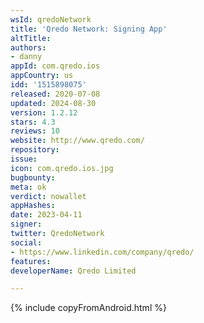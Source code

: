 ```yaml
---
wsId: qredoNetwork
title: 'Qredo Network: Signing App'
altTitle: 
authors:
- danny
appId: com.qredo.ios
appCountry: us
idd: '1515898075'
released: 2020-07-08
updated: 2024-08-30
version: 1.2.12
stars: 4.3
reviews: 10
website: http://www.qredo.com/
repository: 
issue: 
icon: com.qredo.ios.jpg
bugbounty: 
meta: ok
verdict: nowallet
appHashes: 
date: 2023-04-11
signer: 
twitter: QredoNetwork
social:
- https://www.linkedin.com/company/qredo/
features: 
developerName: Qredo Limited

---
```


{% include copyFromAndroid.html %}

